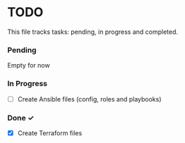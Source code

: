 # TODO

This file tracks tasks: pending, in progress and completed.

### Pending

Empty for now

### In Progress

- [ ] Create Ansible files (config, roles and playbooks)

### Done ✓

- [x] Create Terraform files